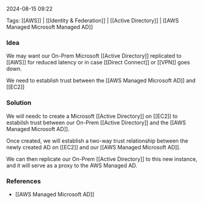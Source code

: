 
2024-08-15 09:22

Tags: [[AWS]] | [[Identity & Federation]] | [[Active Directory]] | [[AWS Managed Microsoft Managed AD]]

### Idea
We may want our On-Prem Microsoft [[Active Directory]] replicated to [[AWS]] for reduced latency or in case [[Direct Connect]] or [[VPN]] goes down.

We need to establish trust between the [[AWS Managed Microsoft AD]] and [[EC2]]

### Solution
We will needc to create a Microsoft [[Active Directory]] on [[EC2]] to estabilsh trust between our On-Prem [[Active Directory]] and the [[AWS Managed Microsoft AD]].

Once created, we will establish a two-way trust relationship between the newly created AD on [[EC2]] and our [[AWS Managed Microsoft AD]].

We can then replicate our On-Prem [[Active Directory]] to this new instance, and it will serve as a proxy to the AWS Managed AD.

### References
- [[AWS Managed Microsoft AD]]

